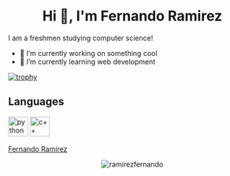 <script src="https://platform.linkedin.com/badges/js/profile.js" async defer type="text/javascript"></script>
<h1 align="center">Hi 👋, I'm Fernando Ramirez</h1>


I am a freshmen studying computer science!

- 🔭 I’m currently working on something cool
- 🌱 I’m currently learning web development

[![trophy](https://github-profile-trophy.vercel.app/?username=ramirezfernando&theme=discord)](https://github.com/ramirezfernando/github-profile-trophy)


## Languages

<img src="https://upload.wikimedia.org/wikipedia/commons/thumb/c/c3/Python-logo-notext.svg/1200px-Python-logo-notext.svg.png" alt="python" width="40" height="40"/> </a>
<img src="https://upload.wikimedia.org/wikipedia/commons/thumb/1/18/ISO_C%2B%2B_Logo.svg/640px-ISO_C%2B%2B_Logo.svg.png" alt="c++" width="40" height="40"/> </a>



<div class="badge-base LI-profile-badge" data-locale="en_US" data-size="medium" data-theme="dark" data-type="VERTICAL" data-vanity="fernandoramirez03" data-version="v1"><a class="badge-base__link LI-simple-link" href="https://www.linkedin.com/in/fernandoramirez03?trk=profile-badge">Fernando Ramirez</a></div>
              
<p align="center"> <img src="https://komarev.com/ghpvc/?username=ramirezfernando&label=Profile%20views&color=537a33&style=flat" alt="ramirezfernando" /> </p>
